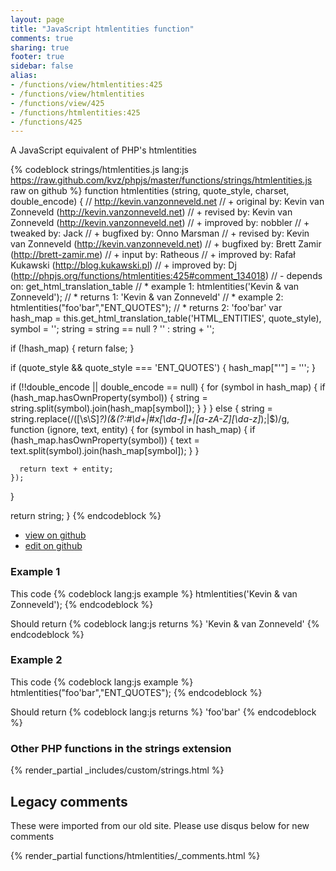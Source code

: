 ```yaml
---
layout: page
title: "JavaScript htmlentities function"
comments: true
sharing: true
footer: true
sidebar: false
alias:
- /functions/view/htmlentities:425
- /functions/view/htmlentities
- /functions/view/425
- /functions/htmlentities:425
- /functions/425
---
```

<!-- Generated by Rakefile:build -->
A JavaScript equivalent of PHP's htmlentities

{% codeblock strings/htmlentities.js lang:js https://raw.github.com/kvz/phpjs/master/functions/strings/htmlentities.js raw on github %}
function htmlentities (string, quote_style, charset, double_encode) {
  // http://kevin.vanzonneveld.net
  // +   original by: Kevin van Zonneveld (http://kevin.vanzonneveld.net)
  // +    revised by: Kevin van Zonneveld (http://kevin.vanzonneveld.net)
  // +   improved by: nobbler
  // +    tweaked by: Jack
  // +   bugfixed by: Onno Marsman
  // +    revised by: Kevin van Zonneveld (http://kevin.vanzonneveld.net)
  // +    bugfixed by: Brett Zamir (http://brett-zamir.me)
  // +      input by: Ratheous
  // +   improved by: Rafał Kukawski (http://blog.kukawski.pl)
  // +   improved by: Dj (http://phpjs.org/functions/htmlentities:425#comment_134018)
  // -    depends on: get_html_translation_table
  // *     example 1: htmlentities('Kevin & van Zonneveld');
  // *     returns 1: 'Kevin &amp; van Zonneveld'
  // *     example 2: htmlentities("foo'bar","ENT_QUOTES");
  // *     returns 2: 'foo&#039;bar'
  var hash_map = this.get_html_translation_table('HTML_ENTITIES', quote_style),
    symbol = '';
  string = string == null ? '' : string + '';

  if (!hash_map) {
    return false;
  }

  if (quote_style && quote_style === 'ENT_QUOTES') {
    hash_map["'"] = '&#039;';
  }

  if (!!double_encode || double_encode == null) {
    for (symbol in hash_map) {
      if (hash_map.hasOwnProperty(symbol)) {
        string = string.split(symbol).join(hash_map[symbol]);
      }
    }
  } else {
    string = string.replace(/([\s\S]*?)(&(?:#\d+|#x[\da-f]+|[a-zA-Z][\da-z]*);|$)/g, function (ignore, text, entity) {
      for (symbol in hash_map) {
        if (hash_map.hasOwnProperty(symbol)) {
          text = text.split(symbol).join(hash_map[symbol]);
        }
      }

      return text + entity;
    });
  }

  return string;
}
{% endcodeblock %}

 - [view on github](https://github.com/kvz/phpjs/blob/master/functions/strings/htmlentities.js)
 - [edit on github](https://github.com/kvz/phpjs/edit/master/functions/strings/htmlentities.js)

### Example 1
This code
{% codeblock lang:js example %}
htmlentities('Kevin & van Zonneveld');
{% endcodeblock %}

Should return
{% codeblock lang:js returns %}
'Kevin &amp; van Zonneveld'
{% endcodeblock %}

### Example 2
This code
{% codeblock lang:js example %}
htmlentities("foo'bar","ENT_QUOTES");
{% endcodeblock %}

Should return
{% codeblock lang:js returns %}
'foo&#039;bar'
{% endcodeblock %}


### Other PHP functions in the strings extension
{% render_partial _includes/custom/strings.html %}
## Legacy comments
These were imported from our old site. Please use disqus below for new comments
<div style="overflow-y: scroll; max-height: 500px;">
{% render_partial functions/htmlentities/_comments.html %}
</div>
